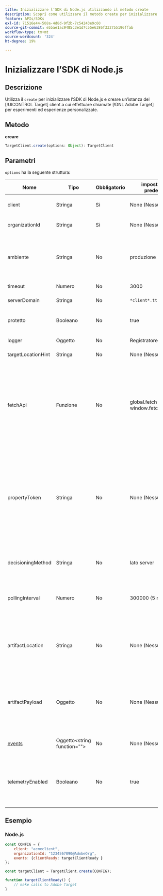 ```yaml
---
title: Inizializzare l’SDK di Node.js utilizzando il metodo create
description: Scopri come utilizzare il metodo create per inizializzare l’SDK di Node.js e creare un’istanza del [!DNL Target] client a cui effettuare chiamate [!DNL Adobe Target] per esperimenti ed esperienze personalizzate.
feature: APIs/SDKs
exl-id: 71516e44-508a-4d8d-9f2b-7c54243e9c60
source-git-commit: e5bae1ac9485c3e1d7c55e6386f332755196ffab
workflow-type: tm+mt
source-wordcount: '324'
ht-degree: 19%

---
```


# Inizializzare l’SDK di Node.js

## Descrizione

Utilizza il `create` per inizializzare l’SDK di Node.js e creare un’istanza del [!UICONTROL Target] client a cui effettuare chiamate [!DNL Adobe Target] per esperimenti ed esperienze personalizzate.

## Metodo

**creare**

```js {line-numbers="true"}
TargetClient.create(options: Object): TargetClient
```

## Parametri

`options` ha la seguente struttura:

| Nome | Tipo | Obbligatorio | impostazione predefinita | Descrizione |
| --- | --- | --- | --- | --- |
| client | Stringa | Sì | None (Nessuno) | [!UICONTROL ID client Adobe Target] |
| organizationId | Stringa | Sì | None (Nessuno) | [!UICONTROL ID organizzazione Experience Cloud] |
| ambiente | Stringa | No | produzione | Nome dell’ambiente di destinazione. In [!DNL Target] UI, [!UICONTROL Amministrazione] > [!UICONTROL Ambienti]. |
| timeout | Numero | No | 3000 | Timeout in millisecondi |
| serverDomain | Stringa | No | `*client*.tt.omtrdc.net` | Sostituisce il nome host predefinito |
| protetto | Booleano | No | true | Annulla l&#39;impostazione per applicare lo schema HTTP |
| logger | Oggetto | No | Registratore NOOP | Sostituisce il logger NOOP predefinito |
| targetLocationHint | Stringa | No | None (Nessuno) | Hint posizione destinazione |
| fetchApi | Funzione | No | global.fetch o window.fetch | [recuperare](https://fetch.spec.whatwg.org/) viene utilizzato dall’SDK per le richieste http. Per impostazione predefinita viene utilizzato il node-fetch o l’implementazione del browser Fetch. Tuttavia, è possibile fornire un’implementazione alternativa utilizzando `fetchApi` |
| propertyToken | Stringa | No | None (Nessuno) | **Token proprietà di destinazione**. Se specificato qui, tutti `getOffers` Le chiamate utilizzeranno questo valore. **Per il decisioning sul dispositivo**, l&#39;SDK scaricherà solo l&#39;artefatto che contiene le attività qualificate per il token di proprietà impostato in `propertyToken` |
| decisioningMethod | Stringa | No | lato server | Determina il metodo decisionale da utilizzare ([su dispositivo](/help/dev/implement/server-side/sdk-guides/on-device-decisioning/overview.md), lato server, ibrido) |
| pollingInterval | Numero | No | 300000 (5 minuti) | Intervallo di polling per [artefatto della regola di decisioning sul dispositivo](/help/dev/implement/server-side/sdk-guides/on-device-decisioning/rule-artifact-overview.md) (in millisecondi) |
| artifactLocation | Stringa | No | None (Nessuno) | Un URL completo per il [artefatto della regola di decisioning sul dispositivo](/help/dev/implement/server-side/sdk-guides/on-device-decisioning/rule-artifact-overview.md). Sostituisce la posizione determinata internamente. |
| artifactPayload | Oggetto | No | None (Nessuno) | Il payload JSON del [artefatto della regola di decisioning sul dispositivo](/help/dev/implement/server-side/sdk-guides/on-device-decisioning/rule-artifact-overview.md). Se specificato, viene utilizzato invece di richiederne uno da un URL. |
| [events](sdk-events.md) | Oggetto&lt;string function=&quot;&quot;> | No | None (Nessuno) | Oggetto facoltativo con chiavi di nome evento e valori della funzione di callback |
| telemetryEnabled | Booleano | No | true | Quando è abilitato, Adobe raccoglie i dati di telemetria relativi all’utilizzo delle funzioni SDK e alle prestazioni. I dati personali non vengono raccolti. |

## Esempio

### Node.js

```js {line-numbers="true"}
const CONFIG = {
    client: "acmeclient",
    organizationId: "1234567890@AdobeOrg",
    events: {clientReady: targetClientReady }
};

const targetClient = TargetClient.create(CONFIG);

function targetClientReady() {
    // make calls to Adobe Target
}
```
